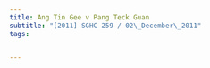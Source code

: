 ```yaml
---
title: Ang Tin Gee v Pang Teck Guan 
subtitle: "[2011] SGHC 259 / 02\_December\_2011"
tags:


---
```


